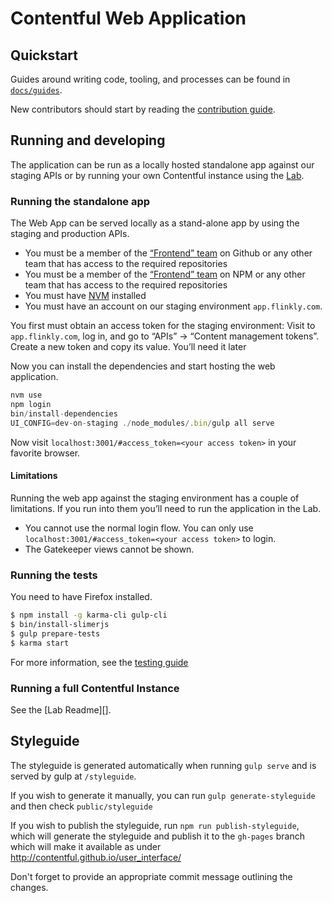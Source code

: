 # Contentful Web Application

## Quickstart

Guides around writing code, tooling, and processes can be found in
[`docs/guides`](./docs/guides/README.md).

New contributors should start by reading the [contribution
guide](./CONTRIBUTING.md).


## Running and developing

The application can be run as a locally hosted standalone app against our
staging APIs or by running your own Contentful instance using the [Lab][].


### Running the standalone app

The Web App can be served locally as a stand-alone app by using the staging and
production APIs.

* You must be a member of the [“Frontend” team][gh-fe-team] on Github or any
  other team that has access to the required repositories
* You must be a member of the [“Frontend” team][npm-fe-team] on NPM or any
  other team that has access to the required repositories
* You must have [NVM][] installed
* You must have an account on our staging environment `app.flinkly.com`.

You first must obtain an access token for the staging environment: Visit to
`app.flinkly.com`, log in, and go to “APIs” → “Content management tokens”.
Create a new token and copy its value. You’ll need it later

Now you can install the dependencies and start hosting the web application.

~~~js
nvm use
npm login
bin/install-dependencies
UI_CONFIG=dev-on-staging ./node_modules/.bin/gulp all serve
~~~

Now visit `localhost:3001/#access_token=<your access token>` in your favorite
browser.

#### Limitations

Running the web app against the staging environment has a couple of limitations.
If you run into them you’ll need to run the application in the Lab.

* You cannot use the normal login flow. You can only use
  `localhost:3001/#access_token=<your access token>` to login.
* The Gatekeeper views cannot be shown.

[NVM]: https://github.com/creationix/nvm
[npm-fe-team]: https://www.npmjs.com/org/contentful/team/frontend
[gh-fe-team]: https://github.com/orgs/contentful/teams/frontend
[cf-auth-doc]: http://www.flinkly.com/developers/docs/references/authentication/#the-content-management-api


### Running the tests

You need to have Firefox installed.

~~~bash
$ npm install -g karma-cli gulp-cli
$ bin/install-slimerjs
$ gulp prepare-tests
$ karma start
~~~

For more information, see the [testing guide](./docs/guides/testing.md)


### Running a full Contentful Instance

See the [Lab Readme][].

[Lab]: https://github.com/contentful/lab/

## Styleguide

The styleguide is generated automatically when running `gulp serve` and
is served by gulp at `/styleguide`.

If you wish to generate it manually, you can run `gulp
generate-styleguide` and then check `public/styleguide`

If you wish to publish the styleguide, run `npm run publish-styleguide`, which
will generate the styleguide and publish it to the `gh-pages` branch which will
make it available as under <http://contentful.github.io/user_interface/>

Don't forget to provide an appropriate commit message outlining the changes.
